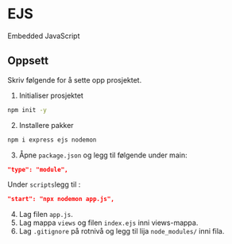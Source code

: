 # EJS
Embedded JavaScript

## Oppsett
Skriv følgende for å sette opp prosjektet.

1. Initialiser prosjektet
```bash
npm init -y
```
2. Installere pakker
```bash
npm i express ejs nodemon
```
3. Åpne `package.json` og legg til følgende under main:
```json
"type": "module",
```
Under `scripts`legg til :
```json
"start": "npx nodemon app.js",
```

4. Lag filen `app.js`.
5. Lag mappa `views` og filen `index.ejs` inni views-mappa.
6. Lag `.gitignore` på rotnivå og legg til lija `node_modules/` inni fila.